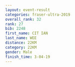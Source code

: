 ```yaml
---
layout: event-result 
categories: fraser-ultra-2019 
overall_rank: 32
rank: 27
bib: 2248
first_name: CIT IAN
last_name: WEE
distance: 22KM
category: 22KM
gender: Male
finish_time: 3-04-19
---
```

